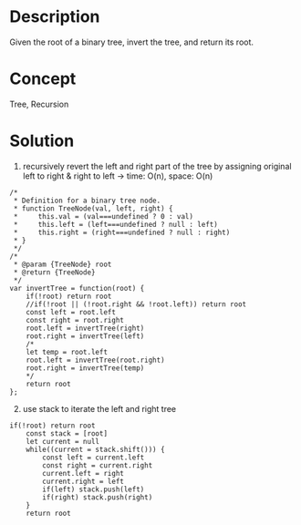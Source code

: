 # Description
Given the root of a binary tree, invert the tree, and return its root.
# Concept
Tree, Recursion
# Solution
1. recursively revert the left and right part of the tree by assigning original left to right & right to left -> time: O(n), space: O(n)
```
/*
 * Definition for a binary tree node.
 * function TreeNode(val, left, right) {
 *     this.val = (val===undefined ? 0 : val)
 *     this.left = (left===undefined ? null : left)
 *     this.right = (right===undefined ? null : right)
 * }
 */
/*
 * @param {TreeNode} root
 * @return {TreeNode}
 */
var invertTree = function(root) {
    if(!root) return root 
    //if(!root || (!root.right && !root.left)) return root
    const left = root.left
    const right = root.right
    root.left = invertTree(right)
    root.right = invertTree(left)
    /*
    let temp = root.left
    root.left = invertTree(root.right)
    root.right = invertTree(temp)
    */
    return root
};
```
2. use stack to iterate the left and right tree
```
if(!root) return root 
    const stack = [root]
    let current = null
    while((current = stack.shift())) {
        const left = current.left
        const right = current.right
        current.left = right
        current.right = left
        if(left) stack.push(left)
        if(right) stack.push(right)
    }
    return root
```
